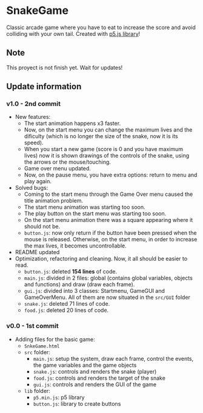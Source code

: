 # SnakeGame
Classic arcade game where you have to eat to increase the score and avoid colliding with your own tail.
Created with [p5.js library](https://p5js.org/)!

## Note
This proyect is not finish yet. Wait for updates!

## Update information
### **v1.0** - 2nd commit
* New features:
    * The start animation happens x3 faster.
    * Now, on the start menu you can change the maximum lives and the dificulty (which is no longer the size of the snake, now it is its speed).
    * When you start a new game (score is 0 and you have maximum lives) now it is shown drawings of the controls of the snake, using the arrows or the mouse/touching.
    * Game over menu updated.
    * Now, on the pause menu, you have extra options: return to menu and play again.
* Solved bugs:
    * Coming to the start menu through the Game Over menu caused the title animation problem.
    * The start menu animation was starting too soon.
    * The play button on the start menu was starting too soon.
    * On the start menu animation there was a square appearing where it should not be.
    * `button.js`: now only return if the button have been pressed when the mouse is released. Otherwise, on the start menu, in order to increase the max lives, it becomes uncontrollable. 
* README updated
* Optimization, refactoring and cleaning. Now, it all should be easier to read.
    * `button.js`: deleted **154 lines** of code.
    * `main.js`: divided in 2 files: global (contains global variables, objects and functions) and draw (draw each frame).
    * `gui.js`: divided into 3 classes: Startmenu, GameGUI and GameOverMenu. All of them are now situated in the `src/GUI` folder
    * `snake.js`: deleted 71 lines of code.
    * `food.js`: deleted 20 lines of code.
    
### **v0.0** - 1st commit
 * Adding files for the basic game:
    * `SnkeGame.html`
    * `src` folder:
        * `main.js`: setup the system, draw each frame, control the events, the game variables and the game objects
        * `snake.js`: controls and renders the snake (player)
        * `food.js`: controls and renders the target of the snake
        * `gui.js`: controls and renders the GUI of the game
    * `lib` folder:
        * `p5.min.js`: p5 library
        * `button.js`: library to create buttons